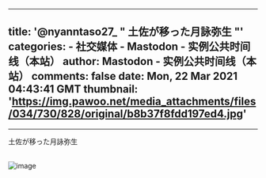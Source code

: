 
---
title: '@nyanntaso27_ "
土佐が移った月詠弥生
"'
categories: 
    - 社交媒体
    - Mastodon - 实例公共时间线（本站）
author: Mastodon - 实例公共时间线（本站）
comments: false
date: Mon, 22 Mar 2021 04:43:41 GMT
thumbnail: 'https://img.pawoo.net/media_attachments/files/034/730/828/original/b8b37f8fdd197ed4.jpg'
---

<div>   
<hr><p>土佐が移った月詠弥生</p><br><img src="https://img.pawoo.net/media_attachments/files/034/730/828/original/b8b37f8fdd197ed4.jpg" alt="image " referrerpolicy="no-referrer">  
</div>
            